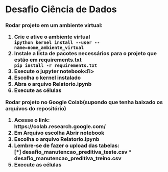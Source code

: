 # Desafio Ciência de Dados

<h3>
Rodar projeto em um ambiente virtual:
  <ol>
    <li>Crie e ative o ambiente virtual</li>
    <code>ipython kernel install --user --name=nome_ambiente_virtual </code>
    <li>Instale a lista de pacotes necessários para o projeto que estão em requirements.txt</li>
    <code>pip install -r requirements.txt</code>
    <li>Execute o jupyter notebook<ľi>
    <li>Escolha o kernel instalado</li>
    <li>Abra o arquivo Relatorio.ipynb</li>
    <li>Execute as células</li>
  </ol>
Rodar projeto no Google Colab(supondo que tenha baixado os arquivos do repositório)
  <ol>
    <li>Acesse o link:</li>
    <link>https://colab.research.google.com/</link>
    <li>Em Arquivo escolha Abrir notebook</li>
    <li>Escolha o arquivo Relatorio.ipynb</li>
    <li>Lembre-se de fazer o upload das tabelas:</li>
      [*] desafio_manutencao_preditiva_teste.csv
      * desafio_manutencao_preditiva_treino.csv
    <li>Execute as células</li>
  </ol>
</h3>
